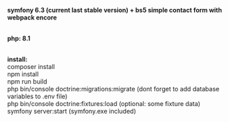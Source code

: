 <b>symfony 6.3 (current last stable version) + bs5 simple contact form with webpack encore</b><br /><br />

<b>php: 8.1</b> <br /><br />

<b>install:</b> <br />
composer install <br />
npm install <br />
npm run build <br />
php bin/console doctrine:migrations:migrate (dont forget to add database variables to .env file) <br />
php bin/console doctrine:fixtures:load (optional: some fixture data) <br />
symfony server:start (symfony.exe included)